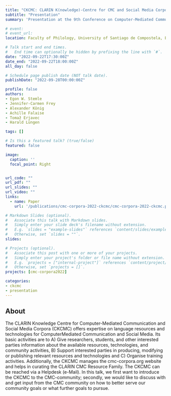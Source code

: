 ```yaml
---
title: "CKCMC: CLARIN K(nowledge)-Centre for CMC and Social Media Corpora"
subtitle: "Presentation"
summary: 'Presentation at the 9th Conference on Computer-Mediated Communication (CMC) and Social Media Corpora.'

# event:
# event_url:
location: Faculty of Philology, University of Santiago de Compostela, ES

# Talk start and end times.
#   End time can optionally be hidden by prefixing the line with `#`.
date: "2022-09-22T17:30:00Z"
date_end: "2022-09-22T18:00:00Z"
all_day: false

# Schedule page publish date (NOT talk date).
publishDate: "2022-09-28T00:00:00Z"

profile: false
authors:
- Egon W. Stemle
- Jennifer-Carmen Frey
- Alexander König
- Achille Falaise
- Tomaž Erjavec
- Harald Lüngen

tags: []

# Is this a featured talk? (true/false)
featured: false

image:
  caption: ''
  focal_point: Right


url_code: ""
url_pdf: ""
url_slides: ""
url_video: ""
links:
  - name: Paper
    url: '/publications/cmc-corpora-2022-ckcmc/cmc-corpora-2022-ckcmc.pdf'

# Markdown Slides (optional).
#   Associate this talk with Markdown slides.
#   Simply enter your slide deck's filename without extension.
#   E.g. `slides = "example-slides"` references `content/slides/example-slides.md`.
#   Otherwise, set `slides = ""`.
slides:

# Projects (optional).
#   Associate this post with one or more of your projects.
#   Simply enter your project's folder or file name without extension.
#   E.g. `projects = ["internal-project"]` references `content/project/deep-learning/index.md`.
#   Otherwise, set `projects = []`.
projects: [cmc-corpora2022]

categories:
- ckcmc
- presentation
---
```


## About

The CLARIN Knowledge Centre for Computer-Mediated Communication and Social
Media Corpora (CKCMC) offers expertise on language resources and technologies
for ComputerMediated Communication and Social Media. Its basic activities are
to A) Give researchers, students, and other interested parties information
about the available resources, technologies, and community activities, B)
Support interested parties in producing, modifying or publishing relevant
resources and technologies and C) Organise training activities. Additionally,
the CKCMC manages the cmc-corpora.org website and helps in curating the CLARIN
CMC Resource Family. The CKCMC can be reached via a Helpdesk (e-Mail). In this
talk, we first want to introduce the CKCMC to the CMC-community; secondly, we
would like to discuss with and get input from the CMC community on how to
better serve our community goals or what further goals to pursue.
